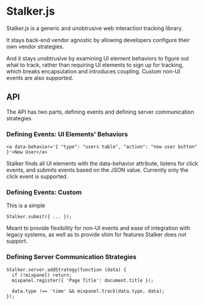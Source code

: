 # Stalker.js

Stalker.js is a generic and unobtrusive web interaction tracking library.

It stays back-end vendor agnostic by allowing developers configure their own vendor strategies.

And it stays unobtrusive by examining UI element behaviors to figure out what to track, rather than requiring UI elements to sign up for tracking, which breaks encapsulation and introduces coupling. Custom non-UI events are also supported.

## API

The API has two parts, defining events and defining server communication strategies.

### Defining Events: UI Elements' Behaviors

    <a data-behavior='{ "type": "users table", "action": "new user button" }'>New User</a>

Stalker finds all UI elements with the data-behavior attribute, listens for click events, and submits events based on the JSON value. Currently only the click event is supported.

### Defining Events: Custom

This is a simple

    Stalker.submit({ ... });

Meant to provide flexibility for non-UI events and ease of integration with legacy systems, as well as to provide shim for features Stalker does not support.

### Defining Server Communication Strategies

    Stalker.server.addStrategy(function (data) {
      if (!mixpanel) return;
      mixpanel.register({ 'Page Title': document.title });

      data.type !== 'time' && mixpanel.track(data.type, data);
    });
